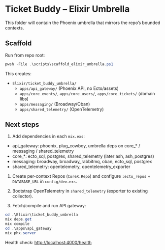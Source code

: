 # Ticket Buddy – Elixir Umbrella

This folder will contain the Phoenix umbrella that mirrors the repo’s bounded contexts.

## Scaffold

Run from repo root:

```powershell
pwsh -File .\scripts\scaffold_elixir_umbrella.ps1
```

This creates:

- `Elixir/ticket_buddy_umbrella/`
  - `apps/api_gateway/` (Phoenix API, no Ecto/assets)
  - `apps/core_events/`, `apps/core_users/`, `apps/core_tickets/` (domain libs)
  - `apps/messaging/` (Broadway/Oban)
  - `apps/shared_telemetry/` (OpenTelemetry)

## Next steps

1) Add dependencies in each `mix.exs`:

- api_gateway: phoenix, plug_cowboy, umbrella deps on core_* / messaging / shared_telemetry
- core_*: ecto_sql, postgrex, shared_telemetry (later ash, ash_postgres)
- messaging: broadway, broadway_rabbitmq, oban, ecto_sql, postgrex
- shared_telemetry: opentelemetry, opentelemetry_exporter

1) Create per-context Repos (`CoreX.Repo`) and configure `:ecto_repos` + `DATABASE_URL` in `config/dev.exs`.

1) Bootstrap OpenTelemetry in `shared_telemetry` (exporter to existing collector).

1) Fetch/compile and run API gateway:

```powershell
cd .\Elixir\ticket_buddy_umbrella
mix deps.get
mix compile
cd .\apps\api_gateway
mix phx.server
```

Health check: <http://localhost:4000/health>
